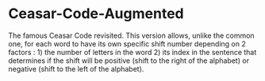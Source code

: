 # Ceasar-Code-Augmented
The famous Ceasar Code revisited. This version allows, unlike the common one, for each word to have its own specific shift number depending on 2 factors : 
    1) the number of letters in the word
     2) its index in the sentence that determines if the shift will be positive (shift to the right of the alphabet) or negative (shift to the left of the alphabet).
